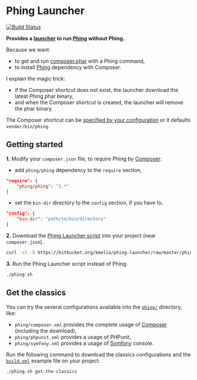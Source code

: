 Phing Launcher
==============
[![Build Status](https://travis-ci.org/kmelia/phing-launcher.svg)](https://travis-ci.org/kmelia/phing-launcher)

**Provides a [launcher][1] to run [Phing][2] without Phing.** 

Because we want:

- to get and run [composer.phar][3] with a Phing command,
- to install [Phing][2] dependency with Composer.

I explain the magic trick:

- if the Composer shortcut does not exist, the launcher download the latest Phing phar binary,
- and when the Composer shortcut is created, the launcher will remove the phar binary.

The Composer shortcut can be [specified by your configuration][8] or it defaults ``vendor/bin/phing``. 

Getting started
---------------
**1.** Modify your ``composer.json`` file, to require Phing by [Composer][3]:

- add ``phing/phing`` dependency to the ``require`` section,
```json
"require": {
    "phing/phing": "2.*"
}
```
- set the ``bin-dir`` directory to the ``config`` section, if you have to.
```json
"config": {
    "bin-dir": "path/to/bin/directory"
}
```

**2.** Download the [Phing Launcher script][4] into your project (near ``composer.json``).
```bash
curl -sS -O https://bitbucket.org/kmelia/phing-launcher/raw/master/phing.sh
```

**3.** Run the Phing Launcher script instead of Phing.
```bash
./phing.sh
```

Get the classics
----------------

You can try the several configurations available into the [``phing/``][5] directory, like:

- ``phing/composer.xml`` provides the complete usage of [Composer][3] (including the download),
- ``phing/phpunit.xml`` provides a usage of PHPunit,
- ``phing/symfony.xml`` provides a usage of [Symfony][6] console.

Run the following command to download the classics configurations and the [``build.xml``][7] example file on your project:
```bash
./phing.sh get-the-classics
```

  [1]: https://bitbucket.org/kmelia/phing-launcher
  [2]: http://www.phing.info/
  [3]: https://getcomposer.org/
  [4]: https://bitbucket.org/kmelia/phing-launcher/raw/master/phing.sh
  [5]: https://bitbucket.org/kmelia/phing-launcher/raw/master/phing/
  [6]: https://bitbucket.org/kmelia/fresh-symfony
  [7]: https://bitbucket.org/kmelia/phing-launcher/src/master/build.xml
  [8]: https://getcomposer.org/doc/articles/vendor-binaries.md#can-vendor-binaries-be-installed-somewhere-other-than-vendor-bin-
